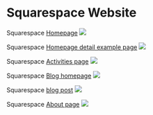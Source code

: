 # Squarespace Website

Squarespace [Homepage](http://www.prettyprairieumc.org)
![](images/original-website-homepage.png)

Squarespace [Homepage detail example page](http://www.prettyprairieumc.org/#/welcome)
![](images/original-website-homepage-detail-example-page.png)

Squarespace [Activities page](http://www.prettyprairieumc.org/activities)
![](images/original-website-activities.png)

Squarespace [Blog homepage](http://www.prettyprairieumc.org/new-blog)
![](images/original-website-blog.png)

Squarespace [blog post](http://www.prettyprairieumc.org/new-blog/2016/7/12/pastors-welcome)
![](images/original-website-blog-post.png)

Squarespace [About page](http://www.prettyprairieumc.org/about)
![](images/original-website-about.png)


